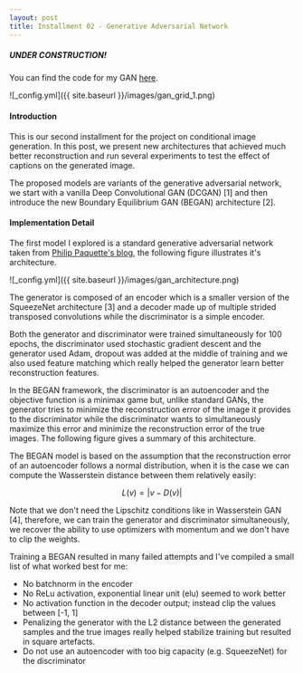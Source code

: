 ```yaml
---
layout: post
title: Installment 02 - Generative Adversarial Network
---
```


##### UNDER CONSTRUCTION!

You can find the code for my GAN [here](https://github.com/charlesashby/conditional-image-generation).

![_config.yml]({{ site.baseurl }}/images/gan_grid_1.png)

#### Introduction

This is our second installment for the project on conditional 
image generation. In this post, we present new architectures that 
achieved much better reconstruction and run several experiments 
to test the effect of captions on the generated image.

The proposed models are variants of the generative adversarial 
network, we start with a vanilla Deep Convolutional GAN (DCGAN) [1]
and then introduce the new Boundary Equilibrium GAN (BEGAN) 
architecture [2].

#### Implementation Detail

The first model I explored is a standard generative adversarial 
network taken from [Philip Paquette's blog](https://github.com/ppaquette/ift-6266-project/),
the following figure illustrates it's architecture.

![_config.yml]({{ site.baseurl }}/images/gan_architecture.png)

The generator is composed of an encoder which is a smaller version
of the SqueezeNet architecture [3] and a decoder made up of multiple
strided transposed convolutions while the discriminator is a simple
encoder.

Both the generator and discriminator were trained simultaneously for 100
epochs, the discriminator used stochastic gradient descent and the generator
used Adam, dropout was added at the middle of training and we also used 
feature matching which really helped the generator learn better
reconstruction features.

In the BEGAN framework, the discriminator is an autoencoder and the objective function
is a minimax game but, unlike standard GANs, the generator tries to minimize the 
reconstruction error of the image it provides to the discriminator while
the discriminator wants to simultaneously maximize this error and minimize the
reconstruction error of the true images. The following figure gives a summary
of this architecture.

The BEGAN model is based on the assumption that the reconstruction error of an 
autoencoder follows a normal distribution, when it is the case we can compute the
Wasserstein distance between them relatively easily:

$$
L(v) = |v - D(v)|
$$

Note that we don't need the Lipschitz conditions like in Wasserstein GAN [4],
therefore, we can train the generator and discriminator simultaneously,
we recover the ability to use optimizers with momentum and we don't have to 
clip the weights.





Training a BEGAN resulted in many failed attempts and I've compiled a small
list of what worked best for me:

- No batchnorm in the encoder
- No ReLu activation, exponential linear unit (elu) seemed to work better
- No activation function in the decoder output; instead clip the values between [-1, 1]
- Penalizing the generator with the L2 distance between the generated samples and the true
 images really helped stabilize training but resulted in square artefacts.
- Do not use an autoencoder with too big capacity (e.g. SqueezeNet) for the discriminator

